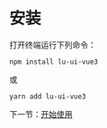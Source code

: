 # 安装

打开终端运行下列命令：

```
npm install lu-ui-vue3
```

或

```
yarn add lu-ui-vue3
```

下一节：[开始使用](#/doc/getStarted)